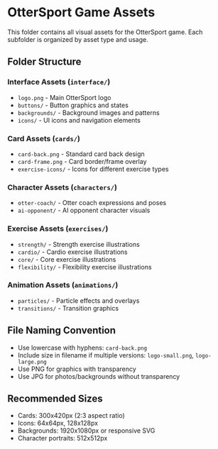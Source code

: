 # OtterSport Game Assets

This folder contains all visual assets for the OtterSport game. Each subfolder is organized by asset type and usage.

## Folder Structure

### Interface Assets (`interface/`)
- `logo.png` - Main OtterSport logo
- `buttons/` - Button graphics and states
- `backgrounds/` - Background images and patterns
- `icons/` - UI icons and navigation elements

### Card Assets (`cards/`)
- `card-back.png` - Standard card back design
- `card-frame.png` - Card border/frame overlay
- `exercise-icons/` - Icons for different exercise types

### Character Assets (`characters/`)
- `otter-coach/` - Otter coach expressions and poses
- `ai-opponent/` - AI opponent character visuals

### Exercise Assets (`exercises/`)
- `strength/` - Strength exercise illustrations
- `cardio/` - Cardio exercise illustrations  
- `core/` - Core exercise illustrations
- `flexibility/` - Flexibility exercise illustrations

### Animation Assets (`animations/`)
- `particles/` - Particle effects and overlays
- `transitions/` - Transition graphics

## File Naming Convention
- Use lowercase with hyphens: `card-back.png`
- Include size in filename if multiple versions: `logo-small.png`, `logo-large.png`
- Use PNG for graphics with transparency
- Use JPG for photos/backgrounds without transparency

## Recommended Sizes
- Cards: 300x420px (2:3 aspect ratio)
- Icons: 64x64px, 128x128px
- Backgrounds: 1920x1080px or responsive SVG
- Character portraits: 512x512px